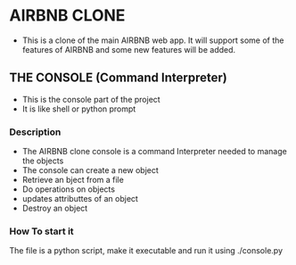 # AIRBNB CLONE
- This is a clone of the main AIRBNB web app. 
It will support some of the features of AIRBNB and some new features will be added.
## THE CONSOLE (Command Interpreter)
- This is the console part of the project
- It is like shell or python prompt 

### Description

- The AIRBNB clone console is a command Interpreter needed to manage the objects
- The console can create a new object
- Retrieve an bject from a file
- Do operations on objects
- updates attributtes of an object
- Destroy an object

### How To start it

The file is a python script, make it executable and run it using ./console.py